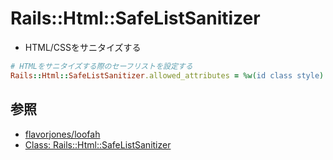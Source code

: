 # Rails::Html::SafeListSanitizer
- HTML/CSSをサニタイズする

```ruby
# HTMLをサニタイズする際のセーフリストを設定する
Rails::Html::SafeListSanitizer.allowed_attributes = %w(id class style)
```

## 参照
- [flavorjones/loofah](github.com/flavorjones/loofah/blob/master/lib/loofah/html5/safelist.rb)
- [Class: Rails::Html::SafeListSanitizer](https://www.rubydoc.info/gems/rails-html-sanitizer/Rails/Html/SafeListSanitizer)

